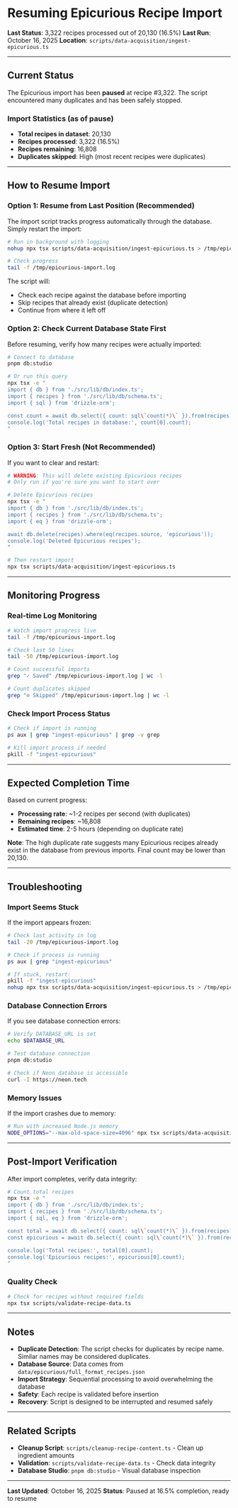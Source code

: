 # Resuming Epicurious Recipe Import

**Last Status**: 3,322 recipes processed out of 20,130 (16.5%)
**Last Run**: October 16, 2025
**Location**: `scripts/data-acquisition/ingest-epicurious.ts`

---

## Current Status

The Epicurious import has been **paused** at recipe #3,322. The script encountered many duplicates and has been safely stopped.

### Import Statistics (as of pause)
- **Total recipes in dataset**: 20,130
- **Recipes processed**: 3,322 (16.5%)
- **Recipes remaining**: 16,808
- **Duplicates skipped**: High (most recent recipes were duplicates)

---

## How to Resume Import

### Option 1: Resume from Last Position (Recommended)

The import script tracks progress automatically through the database. Simply restart the import:

```bash
# Run in background with logging
nohup npx tsx scripts/data-acquisition/ingest-epicurious.ts > /tmp/epicurious-import.log 2>&1 &

# Check progress
tail -f /tmp/epicurious-import.log
```

The script will:
- Check each recipe against the database before importing
- Skip recipes that already exist (duplicate detection)
- Continue from where it left off

### Option 2: Check Current Database State First

Before resuming, verify how many recipes were actually imported:

```bash
# Connect to database
pnpm db:studio

# Or run this query
npx tsx -e "
import { db } from './src/lib/db/index.ts';
import { recipes } from './src/lib/db/schema.ts';
import { sql } from 'drizzle-orm';

const count = await db.select({ count: sql\`count(*)\` }).from(recipes);
console.log('Total recipes in database:', count[0].count);
"
```

### Option 3: Start Fresh (Not Recommended)

If you want to clear and restart:

```bash
# WARNING: This will delete existing Epicurious recipes
# Only run if you're sure you want to start over

# Delete Epicurious recipes
npx tsx -e "
import { db } from './src/lib/db/index.ts';
import { recipes } from './src/lib/db/schema.ts';
import { eq } from 'drizzle-orm';

await db.delete(recipes).where(eq(recipes.source, 'epicurious'));
console.log('Deleted Epicurious recipes');
"

# Then restart import
npx tsx scripts/data-acquisition/ingest-epicurious.ts
```

---

## Monitoring Progress

### Real-time Log Monitoring
```bash
# Watch import progress live
tail -f /tmp/epicurious-import.log

# Check last 50 lines
tail -50 /tmp/epicurious-import.log

# Count successful imports
grep "✓ Saved" /tmp/epicurious-import.log | wc -l

# Count duplicates skipped
grep "⊘ Skipped" /tmp/epicurious-import.log | wc -l
```

### Check Import Process Status
```bash
# Check if import is running
ps aux | grep "ingest-epicurious" | grep -v grep

# Kill import process if needed
pkill -f "ingest-epicurious"
```

---

## Expected Completion Time

Based on current progress:
- **Processing rate**: ~1-2 recipes per second (with duplicates)
- **Remaining recipes**: ~16,808
- **Estimated time**: 2-5 hours (depending on duplicate rate)

**Note**: The high duplicate rate suggests many Epicurious recipes already exist in the database from previous imports. Final count may be lower than 20,130.

---

## Troubleshooting

### Import Seems Stuck

If the import appears frozen:

```bash
# Check last activity in log
tail -20 /tmp/epicurious-import.log

# Check if process is running
ps aux | grep "ingest-epicurious"

# If stuck, restart:
pkill -f "ingest-epicurious"
nohup npx tsx scripts/data-acquisition/ingest-epicurious.ts > /tmp/epicurious-import.log 2>&1 &
```

### Database Connection Errors

If you see database connection errors:

```bash
# Verify DATABASE_URL is set
echo $DATABASE_URL

# Test database connection
pnpm db:studio

# Check if Neon database is accessible
curl -I https://neon.tech
```

### Memory Issues

If the import crashes due to memory:

```bash
# Run with increased Node.js memory
NODE_OPTIONS="--max-old-space-size=4096" npx tsx scripts/data-acquisition/ingest-epicurious.ts
```

---

## Post-Import Verification

After import completes, verify data integrity:

```bash
# Count total recipes
npx tsx -e "
import { db } from './src/lib/db/index.ts';
import { recipes } from './src/lib/db/schema.ts';
import { sql, eq } from 'drizzle-orm';

const total = await db.select({ count: sql\`count(*)\` }).from(recipes);
const epicurious = await db.select({ count: sql\`count(*)\` }).from(recipes).where(eq(recipes.source, 'epicurious'));

console.log('Total recipes:', total[0].count);
console.log('Epicurious recipes:', epicurious[0].count);
"
```

### Quality Check

```bash
# Check for recipes without required fields
npx tsx scripts/validate-recipe-data.ts
```

---

## Notes

- **Duplicate Detection**: The script checks for duplicates by recipe name. Similar names may be considered duplicates.
- **Database Source**: Data comes from `data/epicurious/full_format_recipes.json`
- **Import Strategy**: Sequential processing to avoid overwhelming the database
- **Safety**: Each recipe is validated before insertion
- **Recovery**: Script is designed to be interrupted and resumed safely

---

## Related Scripts

- **Cleanup Script**: `scripts/cleanup-recipe-content.ts` - Clean up ingredient amounts
- **Validation**: `scripts/validate-recipe-data.ts` - Check data integrity
- **Database Studio**: `pnpm db:studio` - Visual database inspection

---

**Last Updated**: October 16, 2025
**Status**: Paused at 16.5% completion, ready to resume
